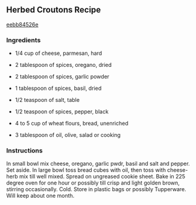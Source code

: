 ## Herbed Croutons Recipe

[eebb84526e](http://cookeatshare.com/recipes/herbed-croutons-2256)

### Ingredients

 - 1/4 cup of cheese, parmesan, hard

 - 2 tablespoon of spices, oregano, dried

 - 2 tablespoon of spices, garlic powder

 - 1 tablespoon of spices, basil, dried

 - 1/2 teaspoon of salt, table

 - 1/2 teaspoon of spices, pepper, black

 - 4 to 5 cup of wheat flours, bread, unenriched

 - 3 tablespoon of oil, olive, salad or cooking

### Instructions

In small bowl mix cheese, oregano, garlic pwdr, basil and salt and pepper. Set aside. In large bowl toss bread cubes with oil, then toss with cheese-herb mix till well mixed. Spread on ungreased cookie sheet. Bake in 225 degree oven for one hour or possibly till crisp and light golden brown, stirring occasionally. Cold. Store in plastic bags or possibly Tupperware. Will keep about one month.